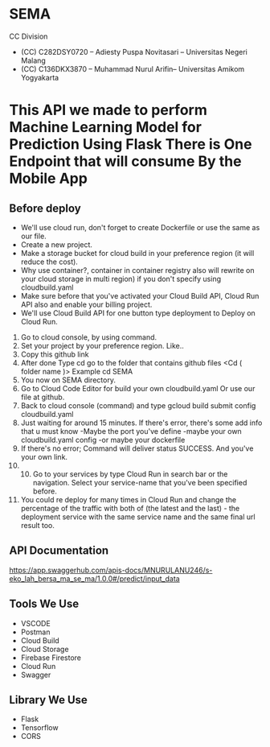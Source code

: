 
# SEMA
CC Division
- (CC) C282DSY0720 – Adiesty Puspa Novitasari – Universitas Negeri Malang
- (CC) C136DKX3870 – Muhammad Nurul Arifin– Universitas Amikom Yogyakarta
# This API we made to perform Machine Learning Model for Prediction Using Flask There is One Endpoint that will consume By the Mobile App
## Before deploy
- We'll use cloud run, don't forget to create Dockerfile or use the same as our file.
- Create a new project.
- Make a storage bucket for cloud build in your preference region (it will reduce the cost).
- Why use container?, container in container registry also will rewrite on your cloud storage in multi region) if you don't specify using cloudbuild.yaml 
- Make sure before that you've activated your Cloud Build API, Cloud Run API  also and enable your billing project.
- We'll use Cloud Build API for one button type deployment to Deploy on Cloud Run.
1. Go to cloud console, by using command.
2. Set your project by your preference region. Like..
3. Copy this github link 
4. After done
Type cd go to the folder that contains github files
<Cd ( folder name )>
Example cd SEMA
5. You now on SEMA directory.
6. Go to Cloud Code Editor for build your own cloudbuild.yaml
 Or use our file at github.
7. Back to cloud console (command) and type gcloud build submit config cloudbuild.yaml 
8. Just waiting for around 15 minutes. If there's  error, there's some add info that u must know
-Maybe the port you've define
-maybe your own cloudbuild.yaml config
-or maybe your dockerfile
9. If there's no error; Command will deliver status SUCCESS. And you've your own link.
10. 10. Go to your services by type Cloud Run in search bar or the navigation. Select your service-name that you've been specified before.
11. You could re deploy for many times in Cloud Run and change the percentage of the traffic with both of (the latest and the last) - the deployment service with the same service name and the same final url result too.
## API Documentation 
https://app.swaggerhub.com/apis-docs/MNURULANU246/s-eko_lah_bersa_ma_se_ma/1.0.0#/predict/input_data 
## Tools We Use
- VSCODE
- Postman
- Cloud Build
- Cloud Storage
- Firebase Firestore
- Cloud Run
- Swagger
## Library We Use
- Flask
- Tensorflow
- CORS

